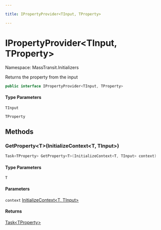 ```yaml
---

title: IPropertyProvider<TInput, TProperty>

---
```


# IPropertyProvider\<TInput, TProperty\>

Namespace: MassTransit.Initializers

Returns the property from the input

```csharp
public interface IPropertyProvider<TInput, TProperty>
```

#### Type Parameters

`TInput`<br/>

`TProperty`<br/>

## Methods

### **GetProperty\<T\>(InitializeContext\<T, TInput\>)**

```csharp
Task<TProperty> GetProperty<T>(InitializeContext<T, TInput> context)
```

#### Type Parameters

`T`<br/>

#### Parameters

`context` [InitializeContext\<T, TInput\>](../../masstransit-abstractions/masstransit-initializers/initializecontext-2)<br/>

#### Returns

[Task\<TProperty\>](https://learn.microsoft.com/en-us/dotnet/api/system.threading.tasks.task-1)<br/>
